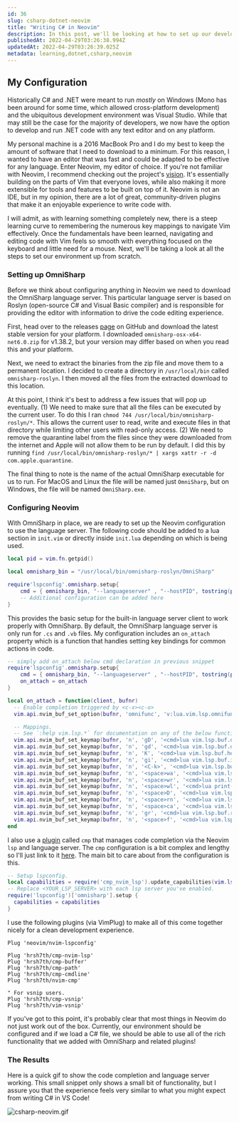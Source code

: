 ```yaml
---
id: 36
slug: csharp-dotnet-neovim
title: "Writing C# in Neovim"
description: In this post, we'll be looking at how to set up our development environment to effectively write C# in Neovim. We'll also be looking a little more in-depth specifically at the tooling in Neovim that makes this all possible.
publishedAt: 2022-04-29T03:26:38.994Z
updatedAt: 2022-04-29T03:26:39.025Z
metadata: learning,dotnet,csharp,neovim
---
```

## My Configuration

Historically C# and .NET were meant to run *mostly* on Windows (Mono has been around for some time, which allowed cross-platform development) and the ubiquitous development environment was Visual Studio. While that may still be the case for the majority of developers, we now have the option to develop and run .NET code with any text editor and on any platform.

My personal machine is a 2016 MacBook Pro and I do my best to keep the amount of software that I need to download to a minimum. For this reason, I wanted to have an editor that was fast and could be adapted to be effective for any language. Enter Neovim, my editor of choice. If you're not familiar with Neovim, I recommend checking out the project's [vision](https://neovim.io/charter/). It's essentially building on the parts of Vim that everyone loves, while also making it more extensible for tools and features to be built on top of it. Neovim is not an IDE, but in my opinion, there are a lot of great, community-driven plugins that make it an enjoyable experience to write code with.

I will admit, as with learning something completely new, there is a steep learning curve to remembering the numerous key mappings to navigate Vim effectively. Once the fundamentals have been learned, navigating and editing code with Vim feels so smooth with everything focused on the keyboard and little need for a mouse. Next, we'll be taking a look at all the steps to set our environment up from scratch.

### Setting up OmniSharp

Before we think about configuring anything in Neovim we need to download the OmniSharp language server. This particular language server is based on Roslyn (open-source C# and Visual Basic compiler) and is responsible for providing the editor with information to drive the code editing experience.

First, head over to the releases [page](https://github.com/OmniSharp/omnisharp-roslyn/releases) on GitHub and download the latest stable version for your platform. I downloaded `omnisharp-osx-x64-net6.0.zip` for v1.38.2, but your version may differ based on when you read this and your platform.

Next, we need to extract the binaries from the zip file and move them to a permanent location. I decided to create a directory in `/usr/local/bin` called `omnisharp-roslyn`. I then moved all the files from the extracted download to this location.

At this point, I think it's best to address a few issues that will pop up eventually. (1) We need to make sure that all the files can be executed by the current user. To do this I ran `chmod 744 /usr/local/bin/omnisharp-roslyn/*`. This allows the current user to read, write and execute files in that directory while limiting other users with read-only access. (2) We need to remove the quarantine label from the files since they were downloaded from the internet and Apple will not allow them to be run by default. I did this by running `find /usr/local/bin/omnisharp-roslyn/* | xargs xattr -r -d com.apple.quarantine`.

The final thing to note is the name of the actual OmniSharp executable for us to run. For MacOS and Linux the file will be named just `OmniSharp`, but on Windows, the file will be named `OmniSharp.exe`.

### Configuring Neovim

With OmniSharp in place, we are ready to set up the Neovim configuration to use the language server. The following code should be added to a lua section in `init.vim` or directly inside `init.lua` depending on which is being used.

```lua
local pid = vim.fn.getpid()

local omnisharp_bin = "/usr/local/bin/omnisharp-roslyn/OmniSharp"

require'lspconfig'.omnisharp.setup{
    cmd = { omnisharp_bin, "--languageserver" , "--hostPID", tostring(pid) }
    -- Additional configuration can be added here
}
```

This provides the basic setup for the built-in language server client to work properly with OmniSharp. By default, the OmniSharp language server is only run for `.cs` and `.vb` files. My configuration includes an `on_attach` property which is a function that handles setting key bindings for common actions in code.

```lua
-- simply add on_attach below cmd declaration in previous snippet
require'lspconfig'.omnisharp.setup{
    cmd = { omnisharp_bin, "--languageserver" , "--hostPID", tostring(pid) },
    on_attach = on_attach
}

local on_attach = function(client, bufnr)
  -- Enable completion triggered by <c-x><c-o>
  vim.api.nvim_buf_set_option(bufnr, 'omnifunc', 'v:lua.vim.lsp.omnifunc')

  -- Mappings.
  -- See `:help vim.lsp.*` for documentation on any of the below functions
  vim.api.nvim_buf_set_keymap(bufnr, 'n', 'gD', '<cmd>lua vim.lsp.buf.declaration()<CR>', opts)
  vim.api.nvim_buf_set_keymap(bufnr, 'n', 'gd', '<cmd>lua vim.lsp.buf.definition()<CR>', opts)
  vim.api.nvim_buf_set_keymap(bufnr, 'n', 'K', '<cmd>lua vim.lsp.buf.hover()<CR>', opts)
  vim.api.nvim_buf_set_keymap(bufnr, 'n', 'gi', '<cmd>lua vim.lsp.buf.implementation()<CR>', opts)
  vim.api.nvim_buf_set_keymap(bufnr, 'n', '<C-k>', '<cmd>lua vim.lsp.buf.signature_help()<CR>', opts)
  vim.api.nvim_buf_set_keymap(bufnr, 'n', '<space>wa', '<cmd>lua vim.lsp.buf.add_workspace_folder()<CR>', opts)
  vim.api.nvim_buf_set_keymap(bufnr, 'n', '<space>wr', '<cmd>lua vim.lsp.buf.remove_workspace_folder()<CR>', opts)
  vim.api.nvim_buf_set_keymap(bufnr, 'n', '<space>wl', '<cmd>lua print(vim.inspect(vim.lsp.buf.list_workspace_folders()))<CR>', opts)
  vim.api.nvim_buf_set_keymap(bufnr, 'n', '<space>D', '<cmd>lua vim.lsp.buf.type_definition()<CR>', opts)
  vim.api.nvim_buf_set_keymap(bufnr, 'n', '<space>rn', '<cmd>lua vim.lsp.buf.rename()<CR>', opts)
  vim.api.nvim_buf_set_keymap(bufnr, 'n', '<space>ca', '<cmd>lua vim.lsp.buf.code_action()<CR>', opts)
  vim.api.nvim_buf_set_keymap(bufnr, 'n', 'gr', '<cmd>lua vim.lsp.buf.references()<CR>', opts)
  vim.api.nvim_buf_set_keymap(bufnr, 'n', '<space>f', '<cmd>lua vim.lsp.buf.formatting()<CR>', opts)
end
```

I also use a [plugin](https://github.com/hrsh7th/nvim-cmp) called `cmp` that manages code completion via the Neovim `lsp` and language server. The `cmp` configuration is a bit complex and lengthy so I'll just link to it [here](https://github.com/hrsh7th/nvim-cmp#recommended-configuration). The main bit to care about from the configuration is this.

```lua
-- Setup lspconfig.
local capabilities = require('cmp_nvim_lsp').update_capabilities(vim.lsp.protocol.make_client_capabilities())
-- Replace <YOUR_LSP_SERVER> with each lsp server you've enabled.
require('lspconfig')['omnisharp'].setup {
  capabilities = capabilities
}
```

I use the following plugins (via VimPlug) to make all of this come together nicely for a clean development experience.

```vim
Plug 'neovim/nvim-lspconfig'

Plug 'hrsh7th/cmp-nvim-lsp'
Plug 'hrsh7th/cmp-buffer'
Plug 'hrsh7th/cmp-path'
Plug 'hrsh7th/cmp-cmdline'
Plug 'hrsh7th/nvim-cmp'

" For vsnip users.
Plug 'hrsh7th/cmp-vsnip'
Plug 'hrsh7th/vim-vsnip'
```

If you've got to this point, it's probably clear that most things in Neovim do not just work out of the box. Currently, our environment should be configured and if we load a C# file, we should be able to use all of the rich functionality that we added with OmniSharp and related plugins!

### The Results

Here is a quick gif to show the code completion and language server working. This small snippet only shows a small bit of functionality, but I assure you that the experience feels very similar to what you might expect from writing C# in VS Code!

![csharp-neovim.gif](https://res.cloudinary.com/aaron-bos/image/upload/v1651201790/csharp_neovim_f68b3db18b.gif)